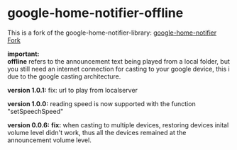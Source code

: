# google-home-notifier-offline
This is a fork of the google-home-notifier-library:
<a href="https://github.com/nabbl/google-home-notifier">google-home-notifier Fork</a>

**important:**<br>
**offline** refers to the announcement text being played from a local folder, but you still need an internet connection for casting to your google device, this i due to the google casting architecture.

**version 1.0.1:**
fix: url to play from localserver

**version 1.0.0:**
reading speed is now supported with the function "setSpeechSpeed"

**version 0.0.6:**
**fix:** when casting to multiple devices, restoring devices inital volume level didn't work, thus all the devices remained at the announcement volume level.
